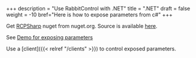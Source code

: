 +++
description = "Use RabbitControl with .NET"
title = ".NET"
draft = false
weight = -10
bref="Here is how to expose parameters from c#"
+++

Get [RCPSharp](https://www.nuget.org/packages/RCPSharp) nuget from nuget.org. Source is available [here](https://github.com/rabbitControl/rcp-csharp).

See [Demo for exposing parameters](https://github.com/rabbitControl/rcp-csharp/blob/master/demos/RCPSharpDemo/Server.cs)

Use a [client]({{< relref "/clients" >}}) to control exposed parameters.
